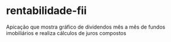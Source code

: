 # rentabilidade-fii
Apicação que mostra gráfico de dividendos mês a mês de fundos imobiliários e realiza cálculos de juros compostos
